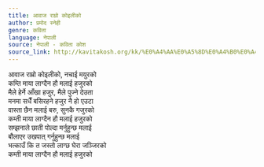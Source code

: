 ```yaml
---
title: आवाज राम्रो कोइलीको
author: प्रमोद स्नेही
genre: कविता
language: नेपाली
source: नेपाली - कविता कोश
source_link: http://kavitakosh.org/kk/%E0%A4%AA%E0%A5%8D%E0%A4%B0%E0%A4%AE%E0%A5%8B%E0%A4%A6_%E0%A4%B8%E0%A5%8D%E0%A4%A8%E0%A5%87%E0%A4%B9%E0%A5%80
---
```


आवाज राम्रो कोइलीको, नचाई मयुरको  
कम्ति माया लाग्दैन हौ मलाई हजुरको  
मैले हेर्ने आँखा हजुर, मैले पुज्ने देउता  
मनमा सधैँ बसिरहने हजुर नै हो एउटा  
वास्ता छैन मलाई बरु, सुनकै गजुरको  
कम्ती माया लाग्दैन हौ मलाई हजुरको  
सम्झनाले छाती पोल्दा मर्नुहुन्छ मलाई  
बौलाएर उखपात् गर्नुहुन्छ मलाई  
भत्काउँ कि त जस्तो लाग्छ घेरा जञ्जिरको  
कम्ती माया लाग्दैन हौ मलाई हजुरको
